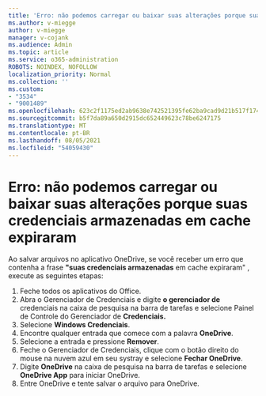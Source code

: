 ```yaml
---
title: 'Erro: não podemos carregar ou baixar suas alterações porque suas credenciais armazenadas em cache expiraram'
ms.author: v-miegge
author: v-miegge
manager: v-cojank
ms.audience: Admin
ms.topic: article
ms.service: o365-administration
ROBOTS: NOINDEX, NOFOLLOW
localization_priority: Normal
ms.collection: ''
ms.custom:
- "3534"
- "9001489"
ms.openlocfilehash: 623c2f1175ed2ab9638e742521395fe62ba9cad9d21b517f17426fb5c96a2d73
ms.sourcegitcommit: b5f7da89a650d2915dc652449623c78be6247175
ms.translationtype: MT
ms.contentlocale: pt-BR
ms.lasthandoff: 08/05/2021
ms.locfileid: "54059430"
---
```

# <a name="error-we-cant-upload-or-download-your-changes-because-your-cached-credentials-have-expired"></a>Erro: não podemos carregar ou baixar suas alterações porque suas credenciais armazenadas em cache expiraram

Ao salvar arquivos no aplicativo OneDrive, se você receber um erro que contenha a frase **"suas credenciais armazenadas** em cache expiraram" , execute as seguintes etapas:

1. Feche todos os aplicativos do Office.
1. Abra o Gerenciador de Credenciais e digite **o gerenciador de** credenciais na caixa de pesquisa na barra de tarefas e selecione Painel de Controle do Gerenciador de **Credenciais.**
1. Selecione **Windows Credenciais**.
1. Encontre qualquer entrada que comece com a palavra **OneDrive**.
1. Selecione a entrada e pressione **Remover**.
1. Feche o Gerenciador de Credenciais, clique com o botão direito do mouse na nuvem azul em seu systray e selecione **Fechar OneDrive**.
1. Digite **OneDrive** na caixa de pesquisa na barra de tarefas e selecione **OneDrive App** para iniciar OneDrive.
1. Entre OneDrive e tente salvar o arquivo para OneDrive.
